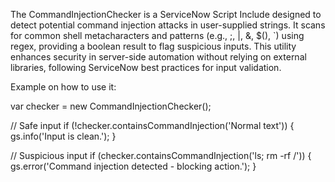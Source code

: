 The CommandInjectionChecker is a ServiceNow Script Include designed to detect potential command injection attacks in user-supplied strings. It scans for common shell metacharacters and patterns (e.g., ;, |, &, $(), `) using regex, providing a boolean result to flag suspicious inputs. This utility enhances security in server-side automation without relying on external libraries, following ServiceNow best practices for input validation.

Example on how to use it:

var checker = new CommandInjectionChecker();

// Safe input
if (!checker.containsCommandInjection('Normal text')) {
    gs.info('Input is clean.');
}

// Suspicious input
if (checker.containsCommandInjection('ls; rm -rf /')) {
    gs.error('Command injection detected - blocking action.');
}